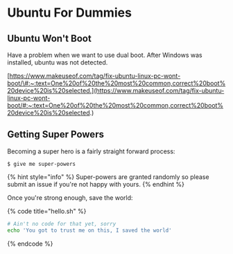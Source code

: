 # Ubuntu For Dummies

## Ubuntu Won't Boot

Have a problem when we want to use dual boot. After Windows was installed, ubuntu was not detected.

[https://www.makeuseof.com/tag/fix-ubuntu-linux-pc-wont-boot/\#:~:text=One%20of%20the%20most%20common,correct%20boot%20device%20is%20selected.](https://www.makeuseof.com/tag/fix-ubuntu-linux-pc-wont-boot/#:~:text=One%20of%20the%20most%20common,correct%20boot%20device%20is%20selected.) 



## 

## Getting Super Powers

Becoming a super hero is a fairly straight forward process:

```
$ give me super-powers
```

{% hint style="info" %}
 Super-powers are granted randomly so please submit an issue if you're not happy with yours.
{% endhint %}

Once you're strong enough, save the world:

{% code title="hello.sh" %}
```bash
# Ain't no code for that yet, sorry
echo 'You got to trust me on this, I saved the world'
```
{% endcode %}




